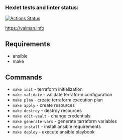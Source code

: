 ### Hexlet tests and linter status:
[![Actions Status](https://github.com/ValManP/devops-for-programmers-project-77/actions/workflows/hexlet-check.yml/badge.svg)](https://github.com/ValManP/devops-for-programmers-project-77/actions)

https://valman.info

## Requirements

- ansible
- make

## Commands

- `make init` - terraform initialization
- `make validate` - validate terraform configuration
- `make plan` - create terraform execution plan
- `make apply` - create resources
- `make destroy` - destroy resources
- `make edit-vault` - change credentials
- `make generate-vars` - generate tarraform variables
- `make install` - install ansible requirements
- `make deploy` - execute ansible playbook

